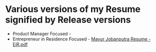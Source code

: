 # Various versions of my Resume signified by Release versions

- Product Manager Focused - 
- Entrepreneur in Residence Focused - [Mayur Jobanputra Resume - EiR.pdf](https://github.com/mayurjobanputra/resume/files/13846186/Mayur.Jobanputra.Resume.-.EiR.pdf)

